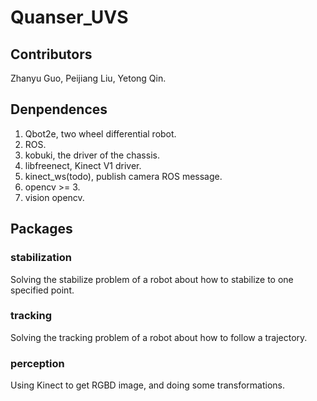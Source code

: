 # Quanser_UVS

## Contributors
Zhanyu Guo, Peijiang Liu, Yetong Qin.

## Denpendences
1. Qbot2e, two wheel differential robot.
2. ROS.
3. kobuki, the driver of the chassis.
4. libfreenect, Kinect V1 driver.
5. kinect_ws(todo), publish camera ROS message.
6. opencv >= 3.
7. vision opencv.

## Packages

### stabilization
Solving the stabilize problem of a robot about how to stabilize to one specified point.

### tracking
Solving the tracking problem of a robot about how to follow a trajectory.

### perception
Using Kinect to get RGBD image, and doing some transformations.
